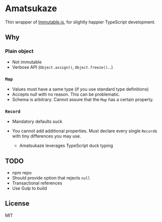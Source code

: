 # Amatsukaze

Thin wrapper of [Immutable.js](http://facebook.github.io/immutable-js/), for slightly happier TypeScript development.


## Why

### Plain object

* Not immutable
* Verbose API (`Object.assign()`, `Object.freeze()`...)


### `Map`

* Values must have a same type (if you use standard type definitions)
* Accepts null with no reason. This can be problematic.
* Schema is arbitrary. Cannot assure that the `Map` has a certain property.


### `Record`

* Mandatory defaults suck
* You cannot add additional properties. Must declare every single `Record`s with tiny differences you may use.

    * Amatsukaze leverages TypeScript duck typing


## TODO

* npm repo
* Should provide option that rejects `null`
* Transactional references
* Use Gulp to build


## License

MIT
